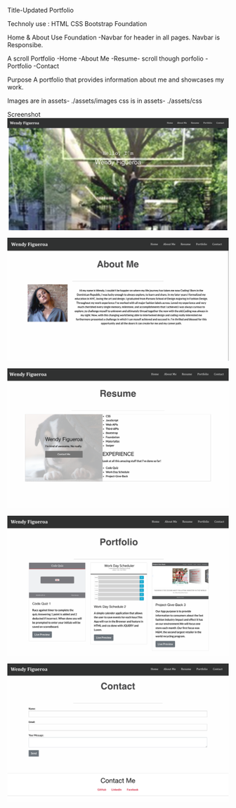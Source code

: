 Title-Updated Portfolio


Technoly use :
HTML
CSS 
Bootstrap
Foundation


Home & About
Use Foundation -Navbar for header in all pages.
Navbar is Responsibe.

A scroll Portfolio 
-Home 
-About Me
-Resume- scroll though porfolio 
-Portfolio
-Contact

Purpose
A portfolio that provides information about me and showcases my work.


Images are in assets- ./assets/images
css is in assets- ./assets/css



Screenshot
 ![GitHub](/assets/images/portfolio1.png)

 ![GitHub](/assets/images/portfolio2.png)

 ![GitHub](/assets/images/portfolio3.png)

 ![GitHub](/assets/images/portfolio4.png)

![GitHub](/assets/images/portfolio5.png)


 